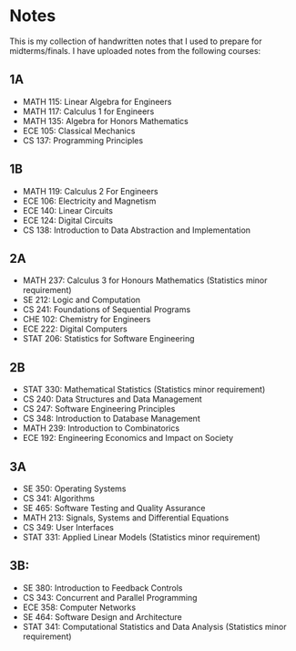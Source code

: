 # Notes
This is my collection of handwritten notes that I used to prepare for midterms/finals. I have uploaded notes from the following courses:

## 1A
- MATH 115: Linear Algebra for Engineers
- MATH 117: Calculus 1 for Engineers
- MATH 135: Algebra for Honors Mathematics
- ECE 105: Classical Mechanics
- CS 137: Programming Principles

## 1B
- MATH 119: Calculus 2 For Engineers
- ECE 106: Electricity and Magnetism
- ECE 140: Linear Circuits
- ECE 124: Digital Circuits
- CS 138: Introduction to Data Abstraction and Implementation

## 2A
- MATH 237: Calculus 3 for Honours Mathematics (Statistics minor requirement)
- SE 212: Logic and Computation
- CS 241: Foundations of Sequential Programs
- CHE 102: Chemistry for Engineers
- ECE 222: Digital Computers
- STAT 206: Statistics for Software Engineering

## 2B
- STAT 330: Mathematical Statistics (Statistics minor requirement)
- CS 240: Data Structures and Data Management
- CS 247: Software Engineering Principles
- CS 348: Introduction to Database Management
- MATH 239: Introduction to Combinatorics
- ECE 192: Engineering Economics and Impact on Society

## 3A
- SE 350: Operating Systems
- CS 341: Algorithms
- SE 465: Software Testing and Quality Assurance
- MATH 213: Signals, Systems and Differential Equations
- CS 349: User Interfaces
- STAT 331: Applied Linear Models (Statistics minor requirement)

## 3B:
- SE 380: Introduction to Feedback Controls
- CS 343: Concurrent and Parallel Programming
- ECE 358: Computer Networks
- SE 464: Software Design and Architecture
- STAT 341: Computational Statistics and Data Analysis (Statistics minor requirement)